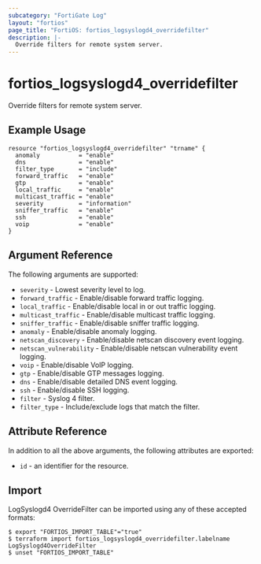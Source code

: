 ```yaml
---
subcategory: "FortiGate Log"
layout: "fortios"
page_title: "FortiOS: fortios_logsyslogd4_overridefilter"
description: |-
  Override filters for remote system server.
---
```


# fortios_logsyslogd4_overridefilter
Override filters for remote system server.

## Example Usage

```hcl
resource "fortios_logsyslogd4_overridefilter" "trname" {
  anomaly           = "enable"
  dns               = "enable"
  filter_type       = "include"
  forward_traffic   = "enable"
  gtp               = "enable"
  local_traffic     = "enable"
  multicast_traffic = "enable"
  severity          = "information"
  sniffer_traffic   = "enable"
  ssh               = "enable"
  voip              = "enable"
}
```

## Argument Reference


The following arguments are supported:

* `severity` - Lowest severity level to log.
* `forward_traffic` - Enable/disable forward traffic logging.
* `local_traffic` - Enable/disable local in or out traffic logging.
* `multicast_traffic` - Enable/disable multicast traffic logging.
* `sniffer_traffic` - Enable/disable sniffer traffic logging.
* `anomaly` - Enable/disable anomaly logging.
* `netscan_discovery` - Enable/disable netscan discovery event logging.
* `netscan_vulnerability` - Enable/disable netscan vulnerability event logging.
* `voip` - Enable/disable VoIP logging.
* `gtp` - Enable/disable GTP messages logging.
* `dns` - Enable/disable detailed DNS event logging.
* `ssh` - Enable/disable SSH logging.
* `filter` - Syslog 4 filter.
* `filter_type` - Include/exclude logs that match the filter.


## Attribute Reference

In addition to all the above arguments, the following attributes are exported:
* `id` - an identifier for the resource.

## Import

LogSyslogd4 OverrideFilter can be imported using any of these accepted formats:
```
$ export "FORTIOS_IMPORT_TABLE"="true"
$ terraform import fortios_logsyslogd4_overridefilter.labelname LogSyslogd4OverrideFilter
$ unset "FORTIOS_IMPORT_TABLE"
```
